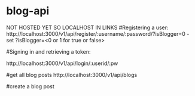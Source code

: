 # blog-api
NOT HOSTED YET SO LOCALHOST IN LINKS
#Registering a user: 
http://localhost:3000/v1/api/register/:username/:password/?isBlogger=0 
    - set ?isBlogger=<0 or 1 for true or false>

#Signing in and retrieving a token:

http://localhost:3000/v1/api/login/:userid/:pw


#get all blog posts
http://localhost:3000/v1/api/blogs

#create a blog post
